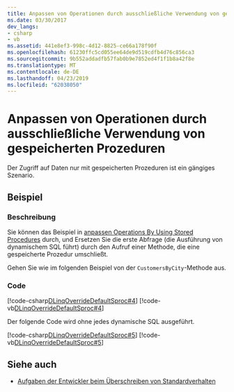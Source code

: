 ```yaml
---
title: Anpassen von Operationen durch ausschließliche Verwendung von gespeicherten Prozeduren
ms.date: 03/30/2017
dev_langs:
- csharp
- vb
ms.assetid: 441e8ef3-998c-4d12-8825-ce66a178f90f
ms.openlocfilehash: 61230ffc5cd055ee64de9d519cdfb4d76c856ca3
ms.sourcegitcommit: 9b552addadfb57fab0b9e7852ed4f1f1b8a42f8e
ms.translationtype: MT
ms.contentlocale: de-DE
ms.lasthandoff: 04/23/2019
ms.locfileid: "62038050"
---
```

# <a name="customizing-operations-by-using-stored-procedures-exclusively"></a>Anpassen von Operationen durch ausschließliche Verwendung von gespeicherten Prozeduren
Der Zugriff auf Daten nur mit gespeicherten Prozeduren ist ein gängiges Szenario.  
  
## <a name="example"></a>Beispiel  
  
### <a name="description"></a>Beschreibung  
 Sie können das Beispiel in [anpassen Operations By Using Stored Procedures](../../../../../../docs/framework/data/adonet/sql/linq/customizing-operations-by-using-stored-procedures.md) durch, und Ersetzen Sie die erste Abfrage (die Ausführung von dynamischem SQL führt) durch den Aufruf einer Methode, die eine gespeicherte Prozedur umschließt.  
  
 Gehen Sie wie im folgenden Beispiel von der `CustomersByCity`-Methode aus.  
  
### <a name="code"></a>Code  
 [!code-csharp[DLinqOverrideDefaultSproc#4](../../../../../../samples/snippets/csharp/VS_Snippets_Data/DLinqOverrideDefaultSproc/cs/northwind.cs#4)]
 [!code-vb[DLinqOverrideDefaultSproc#4](../../../../../../samples/snippets/visualbasic/VS_Snippets_Data/DLinqOverrideDefaultSproc/vb/northwind.vb#4)]  
  
 Der folgende Code wird ohne jedes dynamische SQL ausgeführt.  
  
 [!code-csharp[DLinqOverrideDefaultSproc#5](../../../../../../samples/snippets/csharp/VS_Snippets_Data/DLinqOverrideDefaultSproc/cs/Program.cs#5)]
 [!code-vb[DLinqOverrideDefaultSproc#5](../../../../../../samples/snippets/visualbasic/VS_Snippets_Data/DLinqOverrideDefaultSproc/vb/Module1.vb#5)]  
  
## <a name="see-also"></a>Siehe auch

- [Aufgaben der Entwickler beim Überschreiben von Standardverhalten](../../../../../../docs/framework/data/adonet/sql/linq/responsibilities-of-the-developer-in-overriding-default-behavior.md)

